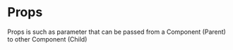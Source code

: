 # Props

Props is such as parameter that can be passed from a Component (Parent) to other Component (Child)